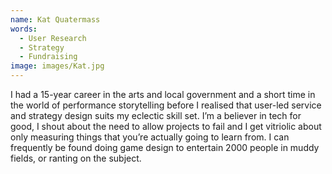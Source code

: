 ```yaml
---
name: Kat Quatermass
words:
  - User Research
  - Strategy
  - Fundraising
image: images/Kat.jpg
---
```


I had a 15-year career in the arts and local government and a short time in the world of performance storytelling before I realised that user-led service and strategy design suits my eclectic skill set. I’m a believer in tech for good, I shout about the need to allow projects to fail and I get vitriolic about only measuring things that you’re actually going to learn from. I can frequently be found doing game design to entertain 2000 people in muddy fields, or ranting on the subject.
